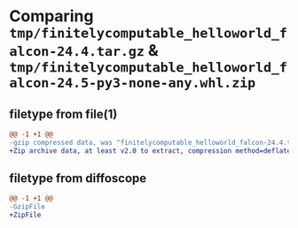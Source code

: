 # Comparing `tmp/finitelycomputable_helloworld_falcon-24.4.tar.gz` & `tmp/finitelycomputable_helloworld_falcon-24.5-py3-none-any.whl.zip`

## filetype from file(1)

```diff
@@ -1 +1 @@
-gzip compressed data, was "finitelycomputable_helloworld_falcon-24.4.tar", last modified: Tue Apr 30 04:45:37 2024, max compression
+Zip archive data, at least v2.0 to extract, compression method=deflate
```

## filetype from diffoscope

```diff
@@ -1 +1 @@
-GzipFile
+ZipFile
```

